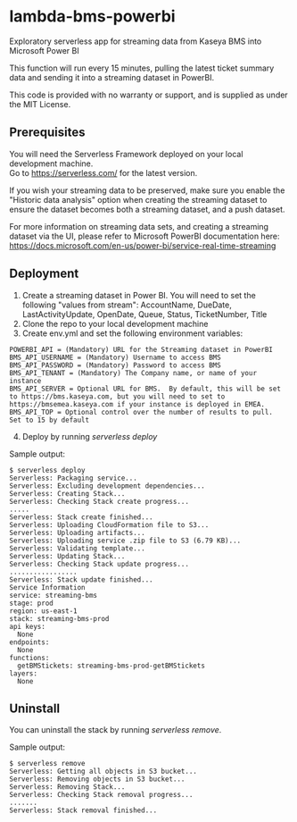 # lambda-bms-powerbi
Exploratory serverless app for streaming data from Kaseya BMS into Microsoft Power BI

This function will run every 15 minutes, pulling the latest ticket summary data and sending it into a streaming dataset in PowerBI.

This code is provided with no warranty or support, and is supplied as under the MIT License.

## Prerequisites

You will need the Serverless Framework deployed on your local development machine.  
Go to https://serverless.com/ for the latest version.

If you wish your streaming data to be preserved, make sure you enable the "Historic data analysis" option when creating the streaming dataset to ensure the dataset becomes both a streaming dataset, and a push dataset.

For more information on streaming data sets, and creating a streaming dataset via the UI, please refer to Microsoft PowerBI documentation here: https://docs.microsoft.com/en-us/power-bi/service-real-time-streaming

## Deployment

1. Create a streaming dataset in Power BI.   You will need to set the following "values from stream":
 AccountName, DueDate, LastActivityUpdate, OpenDate, Queue, Status, TicketNumber, Title
2. Clone the repo to your local development machine
3. Create env.yml and set the following environment variables:

```
POWERBI_API = (Mandatory) URL for the Streaming dataset in PowerBI
BMS_API_USERNAME = (Mandatory) Username to access BMS
BMS_API_PASSWORD = (Mandatory) Password to access BMS
BMS_API_TENANT = (Mandatory) The Company name, or name of your instance
BMS_API_SERVER = Optional URL for BMS.  By default, this will be set to https://bms.kaseya.com, but you will need to set to https://bmsemea.kaseya.com if your instance is deployed in EMEA.
BMS_API_TOP = Optional control over the number of results to pull.  Set to 15 by default
```

4. Deploy by running *serverless deploy*

Sample output:
```
$ serverless deploy
Serverless: Packaging service...
Serverless: Excluding development dependencies...
Serverless: Creating Stack...
Serverless: Checking Stack create progress...
.....
Serverless: Stack create finished...
Serverless: Uploading CloudFormation file to S3...
Serverless: Uploading artifacts...
Serverless: Uploading service .zip file to S3 (6.79 KB)...
Serverless: Validating template...
Serverless: Updating Stack...
Serverless: Checking Stack update progress...
.................
Serverless: Stack update finished...
Service Information
service: streaming-bms
stage: prod
region: us-east-1
stack: streaming-bms-prod
api keys:
  None
endpoints:
  None
functions:
  getBMStickets: streaming-bms-prod-getBMStickets
layers:
  None
```

## Uninstall

You can uninstall the stack by running *serverless remove*.

Sample output:
```
$ serverless remove
Serverless: Getting all objects in S3 bucket...
Serverless: Removing objects in S3 bucket...
Serverless: Removing Stack...
Serverless: Checking Stack removal progress...
.......
Serverless: Stack removal finished...
```
